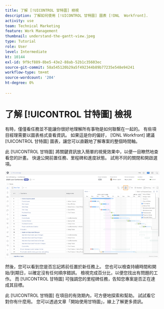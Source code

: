 ```yaml
---
title: 了解 [!UICONTROL 甘特圖] 檢視
description: 了解如何使用 [!UICONTROL 甘特圖] 圖表 [!DNL  Workfront].
activity: use
team: Technical Marketing
feature: Work Management
thumbnail: understand-the-gantt-view.jpeg
type: Tutorial
role: User
level: Intermediate
kt: 10144
exl-id: 9f9cf889-8be5-43e2-88ab-52b1c35603ec
source-git-commit: 58a545120b29a5f492344b89b77235e548e94241
workflow-type: tm+mt
source-wordcount: '204'
ht-degree: 0%

---
```


# 了解 [!UICONTROL 甘特圖] 檢視

有時，僅僅看任務並不能讓你很好地理解所有事物是如何聯繫在一起的。 有些項目經理需要以圖表格式查看資訊。 如果這是你的偏好， [!DNL Workfront] 建議 [!UICONTROL 甘特圖] 圖表，讓您可以直觀地了解專案的整個時間軸。

此 [!UICONTROL 甘特圖] 將關鍵資訊放入簡單的視覺效果中，以便一目瞭然地查看您的計畫。 快速公開前置任務、里程碑和進度狀態。 試用不同的關閉和開啟選項。

![[!UICONTROL 甘特圖] 圖表](assets/planner-fund-gantt.png)

然後，您可以看到您是否忘記將前任置於新任務上。 您也可以檢查持續時間和開始/到期日，以確定沒有任何順序錯誤。 檢視完成百分比，以便您找出有問題的工作。 而 [!UICONTROL 甘特圖] 可強調您的里程碑任務，告知您專案是否正在達成其目標。

<!---
this paragraph needs an article URL
--->

此 [!UICONTROL 甘特圖] 在項目的有效期內，可方便地探索和幫助。 試試看它對你有什麼用。 您可以透過文章「開始使用甘特圖」，線上了解更多資訊。

<!---
Getting started with the Gantt chart
Overview of the project critical path
--->
